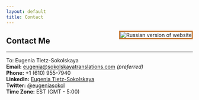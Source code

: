 ```yaml
---
layout: default
title: Contact
---
```


<a href="{{ site.baseurl }}contact_russian/"><img src="{{ site.baseurl }}public/russia_icon.png" alt="Russian version of website" style="border:3px solid;border-color:rgb(196, 120, 52);margin-left:20px;padding:0px;background:transparent;" align="right"></a>

## Contact Me
--------

To: Eugenia Tietz-Sokolskaya<br/>
**Email:** eugenia@sokolskayatranslations.com *(preferred)*<br/>
**Phone:** +1 (610) 955-7940<br/>
**LinkedIn:** <a href="https://www.linkedin.com/in/geniasokol2013">Eugenia Tietz-Sokolskaya</a><br/>
**Twitter:** <a href="https://twitter.com/eugeniasokol">@eugeniasokol</a><br/>
**Time Zone:** EST (GMT - 5:00)<br/>

